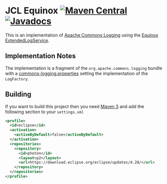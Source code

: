 JCL Equinox [![Maven Central](https://maven-badges.herokuapp.com/maven-central/com.github.marschall/com.github.marschall.jcl-equinox/badge.svg)](https://maven-badges.herokuapp.com/maven-central/com.github.marschall/com.github.marschall.jcl-equinox)  [![Javadocs](https://www.javadoc.io/badge/com.github.marschall/com.github.marschall.jcl-equinox.svg)](https://www.javadoc.io/doc/com.github.marschall/com.github.marschall.jcl-equinox)
===========
This is an implementation of [Apache Commons Logging](https://commons.apache.org/proper/commons-logging/) using the [Equinox](https://www.eclipse.org/equinox/) [ExtendedLogService](https://bugs.eclipse.org/bugs/show_bug.cgi?id=260672).


Implementation Notes
--------------------

The implementation is a fragment of the `org.apache.commons.logging` bundle with a [commons-logging.properties](https://commons.apache.org/proper/commons-logging/guide.html) setting the implementation of the `LogFactory`.

Building
--------
If you want to build this project then you need [Maven 3](https://maven.apache.org/) and add the following section to your <code>settings.xml</code>

```xml
<profile>
  <id>eclipse</id>
  <activation>
    <activeByDefault>false</activeByDefault>
  </activation>
  <repositories>
    <repository>
      <id>photon</id>
      <layout>p2</layout>
      <url>https://download.eclipse.org/eclipse/updates/4.28/</url>
    </repository>
  </repositories>
</profile>